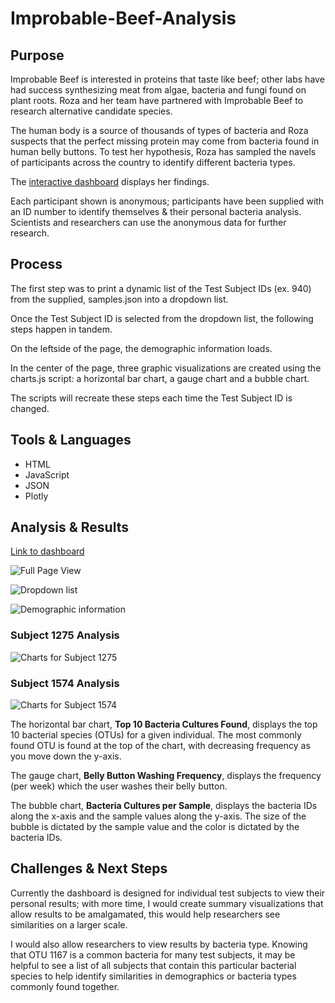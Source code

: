 # Improbable-Beef-Analysis

## Purpose

Improbable Beef is interested in proteins that taste like beef; other labs have had success synthesizing meat from algae, bacteria and fungi found on plant roots. Roza and her team have partnered with Improbable Beef to research alternative candidate species.

The human body is a source of thousands of types of bacteria and Roza suspects that the perfect missing protein may come from bacteria found in human belly buttons. To test her hypothesis, Roza has sampled the navels of participants across the country to identify different bacteria types.

The [interactive dashboard](https://krockway.github.io/Improbable-Beef-Analysis/) displays her findings.

Each participant shown is anonymous; participants have been supplied with an ID number to identify themselves & their personal bacteria analysis. Scientists and researchers can use the anonymous data for further research.

## Process

The first step was to print a dynamic list of the Test Subject IDs (ex. 940) from the supplied, samples.json into a dropdown list.

Once the Test Subject ID is selected from the dropdown list, the following steps happen in tandem.

On the leftside of the page, the demographic information loads.

In the center of the page, three graphic visualizations are created using the charts.js script: a horizontal bar chart, a gauge chart and a bubble chart.

The scripts will recreate these steps each time the Test Subject ID is changed.

## Tools & Languages

* HTML
* JavaScript
* JSON
* Plotly

## Analysis & Results

[Link to dashboard](https://krockway.github.io/Improbable-Beef-Analysis/)

![Full Page View](https://github.com/krockway/Improbable-Beef-Analysis/blob/main/images/fullpage.png)

![Dropdown list](https://github.com/krockway/Improbable-Beef-Analysis/blob/main/images/dropdowns.png)

![Demographic information](https://github.com/krockway/Improbable-Beef-Analysis/blob/main/images/demographics.png)

### Subject 1275 Analysis

![Charts for Subject 1275](https://github.com/krockway/Improbable-Beef-Analysis/blob/main/images/subject1275.png)

### Subject 1574 Analysis

![Charts for Subject 1574](https://github.com/krockway/Improbable-Beef-Analysis/blob/main/images/subject1574.png)

The horizontal bar chart, <b>Top 10 Bacteria Cultures Found</b>, displays the top 10 bacterial species (OTUs) for a given individual. The most commonly found OTU is found at the top of the chart, with decreasing frequency as you move down the y-axis.

The gauge chart, <b>Belly Button Washing Frequency</b>, displays the frequency (per week) which the user washes their belly button.

The bubble chart, <b>Bacteria Cultures per Sample</b>, displays the bacteria IDs along the x-axis and the sample values along the y-axis. The size of the bubble is dictated by the sample value and the color is dictated by the bacteria IDs.

## Challenges & Next Steps

Currently the dashboard is designed for individual test subjects to view their personal results; with more time, I would create summary visualizations that allow results to be amalgamated, this would help researchers see similarities on a larger scale.

I would also allow researchers to view results by bacteria type. Knowing that OTU 1167 is a common bacteria for many test subjects, it may be helpful to see a list of all subjects that contain this particular bacterial species to help identify similarities in demographics or bacteria types commonly found together.
